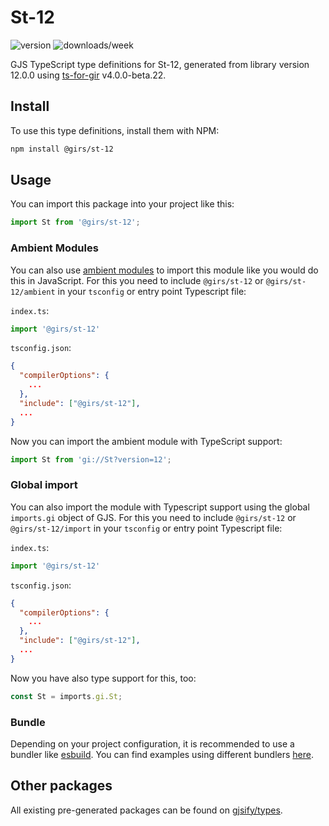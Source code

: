 
# St-12

![version](https://img.shields.io/npm/v/@girs/st-12)
![downloads/week](https://img.shields.io/npm/dw/@girs/st-12)


GJS TypeScript type definitions for St-12, generated from library version 12.0.0 using [ts-for-gir](https://github.com/gjsify/ts-for-gir) v4.0.0-beta.22.


## Install

To use this type definitions, install them with NPM:
```bash
npm install @girs/st-12
```

## Usage

You can import this package into your project like this:
```ts
import St from '@girs/st-12';
```

### Ambient Modules

You can also use [ambient modules](https://github.com/gjsify/ts-for-gir/tree/main/packages/cli#ambient-modules) to import this module like you would do this in JavaScript.
For this you need to include `@girs/st-12` or `@girs/st-12/ambient` in your `tsconfig` or entry point Typescript file:

`index.ts`:
```ts
import '@girs/st-12'
```

`tsconfig.json`:
```json
{
  "compilerOptions": {
    ...
  },
  "include": ["@girs/st-12"],
  ...
}
```

Now you can import the ambient module with TypeScript support: 

```ts
import St from 'gi://St?version=12';
```

### Global import

You can also import the module with Typescript support using the global `imports.gi` object of GJS.
For this you need to include `@girs/st-12` or `@girs/st-12/import` in your `tsconfig` or entry point Typescript file:

`index.ts`:
```ts
import '@girs/st-12'
```

`tsconfig.json`:
```json
{
  "compilerOptions": {
    ...
  },
  "include": ["@girs/st-12"],
  ...
}
```

Now you have also type support for this, too:

```ts
const St = imports.gi.St;
```

### Bundle

Depending on your project configuration, it is recommended to use a bundler like [esbuild](https://esbuild.github.io/). You can find examples using different bundlers [here](https://github.com/gjsify/ts-for-gir/tree/main/examples).

## Other packages

All existing pre-generated packages can be found on [gjsify/types](https://github.com/gjsify/types).

